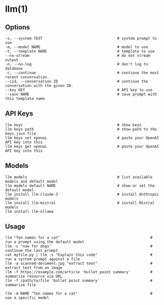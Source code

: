 # llm(1)

## Options

    -s, --system TEXT                                  # system prompt to use
    -m, --model NAME                                   # model to use
    -t, --template NAME                                # template to use
    --no-stream                                        # do not stream output
    -n, --no-log                                       # don't log to database
    -c, --continue                                     # continue the most recent conversation.
    --cid, --conversation ID                           # continue the conversation with the given ID.
    --key KEY                                          # API key to use
    --save NAME                                        # save prompt with this template name

## API Keys

    llm keys                                           # show keys
    llm keys path                                      # show path to the keys.json file
    llm keys set openai                                # paste your OpenAI API key into this
    llm keys get openai                                # paste your OpenAI API key into this

## Models

    llm models                                         # list available models and default model
    llm models default NAME                            # show or set the default model
    llm install llm-claude-3                           # install Anthropic models
    llm install llm-mistral                            # install Mistral models
    llm install llm-ollama

## Usage

    llm "Ten names for a cat"                                         # run a prompt using the default model
    llm -c "now for dogs"                                             # continue the last prompt
    cat myfile.py | llm -s "Explain this code"                        # run a system prompt against a file
    llm -a scanned-document.jpg "extract text"                        # extract text from an image
    llm -f https://example.com/article 'bullet point summary'         # summarize resource via URL
    llm -f /path/to/file 'bullet point summary'                       # summarize file

    llm -m NAME "Ten names for a cat"                                 # use a specific model

